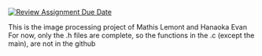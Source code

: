 [![Review Assignment Due Date](https://classroom.github.com/assets/deadline-readme-button-22041afd0340ce965d47ae6ef1cefeee28c7c493a6346c4f15d667ab976d596c.svg)](https://classroom.github.com/a/oCoHRk9X)


This is the image processing project of Mathis Lemont and Hanaoka Evan
For now, only the .h files are complete, so the functions in the .c (except the main), are not in the github
